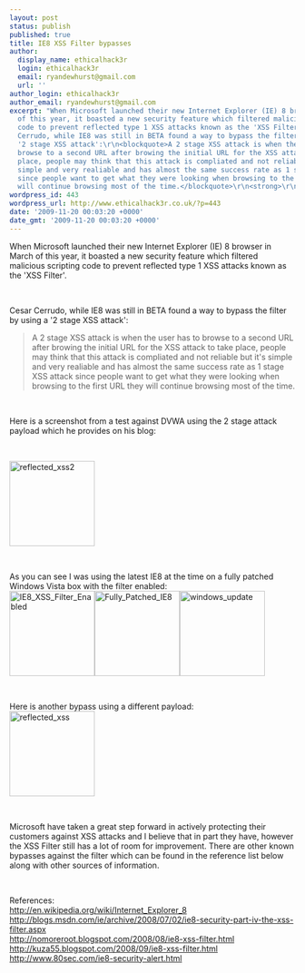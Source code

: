 ```yaml
---
layout: post
status: publish
published: true
title: IE8 XSS Filter bypasses
author:
  display_name: ethicalhack3r
  login: ethicalhack3r
  email: ryandewhurst@gmail.com
  url: ''
author_login: ethicalhack3r
author_email: ryandewhurst@gmail.com
excerpt: "When Microsoft launched their new Internet Explorer (IE) 8 browser in March
  of this year, it boasted a new security feature which filtered malicious scripting
  code to prevent reflected type 1 XSS attacks known as the 'XSS Filter'.\r\n\r\n<strong>\r\n</strong>\r\n\r\nCesar
  Cerrudo, while IE8 was still in BETA found a way to bypass the filter by using a
  '2 stage XSS attack':\r\n<blockquote>A 2 stage XSS attack is when the user has to
  browse to a second URL after browing the initial URL for the XSS attack to take
  place, people may think that this attack is compliated and not reliable but it's
  simple and very realiable and has almost the same success rate as 1 stage XSS attack
  since people want to get what they were looking when browsing to the first URL they
  will continue browsing most of the time.</blockquote>\r\n<strong>\r\n</strong>\r\n\r\n"
wordpress_id: 443
wordpress_url: http://www.ethicalhack3r.co.uk/?p=443
date: '2009-11-20 00:03:20 +0000'
date_gmt: '2009-11-20 00:03:20 +0000'
---
```

<p>When Microsoft launched their new Internet Explorer (IE) 8 browser in March of this year, it boasted a new security feature which filtered malicious scripting code to prevent reflected type 1 XSS attacks known as the 'XSS Filter'.</p>
<p><strong><br />
</strong></p>
<p>Cesar Cerrudo, while IE8 was still in BETA found a way to bypass the filter by using a '2 stage XSS attack':</p>
<blockquote><p>A 2 stage XSS attack is when the user has to browse to a second URL after browing the initial URL for the XSS attack to take place, people may think that this attack is compliated and not reliable but it's simple and very realiable and has almost the same success rate as 1 stage XSS attack since people want to get what they were looking when browsing to the first URL they will continue browsing most of the time.</p></blockquote>
<p><strong><br />
</strong></p>
<p><a id="more"></a><a id="more-443"></a></p>
<p>Here is a screenshot from a test against DVWA using the 2 stage attack payload which he provides on his blog:</p>
<p><strong><br />
</strong></p>
<p><a href="http://www.ethicalhack3r.co.uk/wp-content/uploads/2009/11/reflected_xss2.jpg"><img class="alignnone size-thumbnail wp-image-444" title="reflected_xss2" src="http://www.ethicalhack3r.co.uk/wp-content/uploads/2009/11/reflected_xss2-150x150.jpg" alt="reflected_xss2" width="150" height="150" /></a></p>
<p><strong><br />
</strong></p>
<p>As you can see I was using the latest IE8 at the time on a fully patched Windows Vista box with the filter enabled:<br />
<a href="http://www.ethicalhack3r.co.uk/wp-content/uploads/2009/11/IE8_XSS_Filter_Enabled.jpg"><img class="alignnone size-thumbnail wp-image-445" title="IE8_XSS_Filter_Enabled" src="http://www.ethicalhack3r.co.uk/wp-content/uploads/2009/11/IE8_XSS_Filter_Enabled-150x150.jpg" alt="IE8_XSS_Filter_Enabled" width="150" height="150" /></a><a href="http://www.ethicalhack3r.co.uk/wp-content/uploads/2009/11/Fully_Patched_IE8.jpg"><img class="alignnone size-thumbnail wp-image-446" title="Fully_Patched_IE8" src="http://www.ethicalhack3r.co.uk/wp-content/uploads/2009/11/Fully_Patched_IE8-150x150.jpg" alt="Fully_Patched_IE8" width="150" height="150" /></a><a href="http://www.ethicalhack3r.co.uk/wp-content/uploads/2009/11/windows_update.jpg"><img class="alignnone size-thumbnail wp-image-447" title="windows_update" src="http://www.ethicalhack3r.co.uk/wp-content/uploads/2009/11/windows_update-150x150.jpg" alt="windows_update" width="150" height="150" /></a></p>
<p><strong><br />
</strong></p>
<p>Here is another bypass using a different payload:<br />
<a href="http://www.ethicalhack3r.co.uk/wp-content/uploads/2009/11/reflected_xss.jpg"><img class="alignnone size-thumbnail wp-image-448" title="reflected_xss" src="http://www.ethicalhack3r.co.uk/wp-content/uploads/2009/11/reflected_xss-150x150.jpg" alt="reflected_xss" width="150" height="150" /></a></p>
<p><strong><br />
</strong></p>
<p>Microsoft have taken a great step forward in actively protecting their customers against XSS attacks and I believe that in part they have, however the XSS Filter still has a lot of room for improvement. There are other known bypasses against the filter which can be found in the reference list below along with other sources of information.</p>
<p><strong><br />
</strong></p>
<p>References:<br />
<a href="http://en.wikipedia.org/wiki/Internet_Explorer_8" target="_blank">http://en.wikipedia.org/wiki/Internet_Explorer_8</a><br />
<a href="http://blogs.msdn.com/ie/archive/2008/07/02/ie8-security-part-iv-the-xss-filter.aspx" target="_blank">http://blogs.msdn.com/ie/archive/2008/07/02/ie8-security-part-iv-the-xss-filter.aspx</a><br />
<a href="http://nomoreroot.blogspot.com/2008/08/ie8-xss-filter.html" target="_blank">http://nomoreroot.blogspot.com/2008/08/ie8-xss-filter.html</a><br />
<a href="http://kuza55.blogspot.com/2008/09/ie8-xss-filter.html" target="_blank">http://kuza55.blogspot.com/2008/09/ie8-xss-filter.html</a><br />
<a href="http://www.80sec.com/ie8-security-alert.html" target="_blank">http://www.80sec.com/ie8-security-alert.html</a></p>
